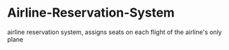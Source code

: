 # Airline-Reservation-System
airline reservation system, assigns seats on each flight of the airline's only plane
